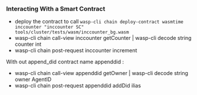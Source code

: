 ### Interacting With a Smart Contract

- deploy the contract to call `wasp-cli chain deploy-contract wasmtime inccounter "inccounter SC" tools/cluster/tests/wasm/inccounter_bg.wasm`
- wasp-cli chain call-view inccounter getCounter | wasp-cli decode string counter int
- wasp-cli chain post-request inccounter increment

With out append_did contract name appenddid :

- wasp-cli chain call-view appenddid getOwner | wasp-cli decode string owner AgentID
- wasp-cli chain post-request appenddid addDid ilias